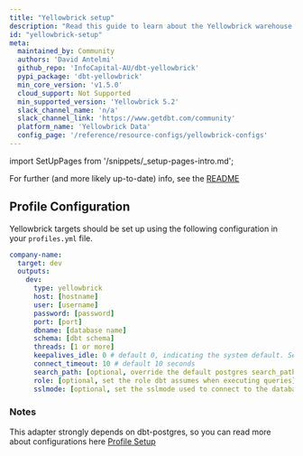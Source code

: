 ```yaml
---
title: "Yellowbrick setup"
description: "Read this guide to learn about the Yellowbrick warehouse setup in dbt."
id: "yellowbrick-setup"
meta:
  maintained_by: Community
  authors: 'David Antelmi'
  github_repo: 'InfoCapital-AU/dbt-yellowbrick'
  pypi_package: 'dbt-yellowbrick'
  min_core_version: 'v1.5.0'
  cloud_support: Not Supported
  min_supported_version: 'Yellowbrick 5.2'
  slack_channel_name: 'n/a'
  slack_channel_link: 'https://www.getdbt.com/community'
  platform_name: 'Yellowbrick Data'
  config_page: '/reference/resource-configs/yellowbrick-configs'
---
```


import SetUpPages from '/snippets/_setup-pages-intro.md';

<SetUpPages meta={frontMatter.meta} />


For further (and more likely up-to-date) info, see the [README](https://github.com/infocapital/dbt-yellowbrick#README.md)


## Profile Configuration

Yellowbrick targets should be set up using the following configuration in your `profiles.yml` file.

<File name='~/.dbt/profiles.yml'>

```yaml
company-name:
  target: dev
  outputs:
    dev:
      type: yellowbrick
      host: [hostname]
      user: [username]
      password: [password]
      port: [port]
      dbname: [database name]
      schema: [dbt schema]
      threads: [1 or more]
      keepalives_idle: 0 # default 0, indicating the system default. See below
      connect_timeout: 10 # default 10 seconds
      search_path: [optional, override the default postgres search_path]
      role: [optional, set the role dbt assumes when executing queries]
      sslmode: [optional, set the sslmode used to connect to the database]

```

</File>

### Notes

This adapter strongly depends on dbt-postgres, so you can read more about configurations here [Profile Setup](postgres-setup)
